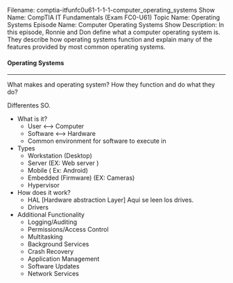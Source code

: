 Filename: comptia-itfunfc0u61-1-1-1-computer_operating_systems
Show Name: CompTIA IT Fundamentals (Exam FC0-U61)
Topic Name: Operating Systems
Episode Name: Computer Operating Systems
Show Description: In this episode, Ronnie and Don define what a computer operating system is. They describe how operating systems function and explain many of the features provided by most common operating systems. 

#### Operating Systems
---

What makes and operating system?
How they function and do what they do?

Differentes SO. 


* What is it? 
	+ User <--> Computer
	+ Software <--> Hardware
	+ Common environment for software to execute in
* Types
	+ Workstation (Desktop)
	+ Server (EX: Web server )
	+ Mobile ( Ex: Android)
	+ Embedded (Firmware) (EX: Cameras)
	+ Hypervisor
* How does it work? 
	+ HAL [Hardware abstraction Layer] Aqui se leen los drives.   
	+ Drivers
* Additional Functionality
	+ Logging/Auditing
	+ Permissions/Access Control
	+ Multitasking
	+ Background Services
	+ Crash Recovery
	+ Application Management
	+ Software Updates
	+ Network Services